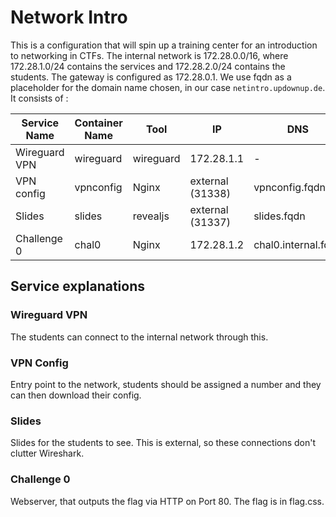 # Network Intro

This is a configuration that will spin up a training center for an introduction to networking in CTFs.
The internal network is 172.28.0.0/16, where 172.28.1.0/24 contains the services and 172.28.2.0/24 contains the students.
The gateway is configured as 172.28.0.1.
We use fqdn as a placeholder for the domain name chosen, in our case `netintro.updownup.de`.
It consists of :

| Service Name  | Container Name | Tool      | IP               | DNS                 |
| ------------- | -------------- | --------- | ---------------- | ------------------- |
| Wireguard VPN | wireguard      | wireguard | 172.28.1.1       | -                   |
| VPN config    | vpnconfig      | Nginx     | external (31338) | vpnconfig.fqdn      |
| Slides        | slides         | revealjs  | external (31337) | slides.fqdn         |
| Challenge 0   | chal0          | Nginx     | 172.28.1.2       | chal0.internal.fqdn |

## Service explanations

### Wireguard VPN

The students can connect to the internal network through this.

### VPN Config

Entry point to the network, students should be assigned a number and they can then download their config.

### Slides

Slides for the students to see.
This is external, so these connections don't clutter Wireshark.

### Challenge 0

Webserver, that outputs the flag via HTTP on Port 80.
The flag is in flag.css.
